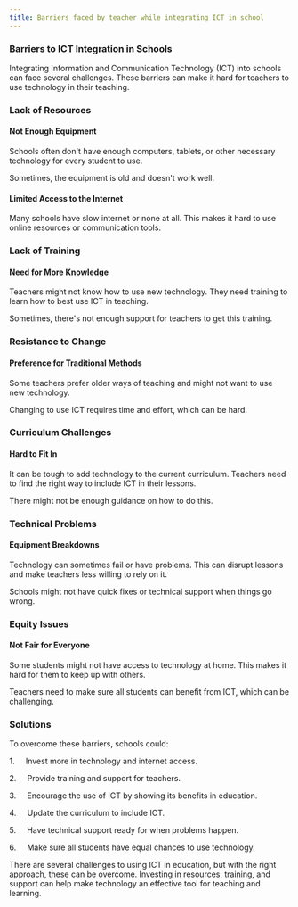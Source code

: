 ```yaml
---
title: Barriers faced by teacher while integrating ICT in school
---
```


### Barriers to ICT Integration in Schools

Integrating Information and Communication Technology (ICT) into schools can face several challenges. These barriers can make it hard for teachers to use technology in their teaching.

### Lack of Resources

#### Not Enough Equipment

Schools often don't have enough computers, tablets, or other necessary technology for every student to use.

Sometimes, the equipment is old and doesn't work well.

#### Limited Access to the Internet

Many schools have slow internet or none at all. This makes it hard to use online resources or communication tools.

### Lack of Training

#### Need for More Knowledge

Teachers might not know how to use new technology. They need training to learn how to best use ICT in teaching.

Sometimes, there's not enough support for teachers to get this training.

### Resistance to Change

#### Preference for Traditional Methods

Some teachers prefer older ways of teaching and might not want to use new technology.

Changing to use ICT requires time and effort, which can be hard.

### Curriculum Challenges

#### Hard to Fit In

It can be tough to add technology to the current curriculum. Teachers need to find the right way to include ICT in their lessons.

There might not be enough guidance on how to do this.

### Technical Problems

#### Equipment Breakdowns

Technology can sometimes fail or have problems. This can disrupt lessons and make teachers less willing to rely on it.

Schools might not have quick fixes or technical support when things go wrong.

### Equity Issues

#### Not Fair for Everyone

Some students might not have access to technology at home. This makes it hard for them to keep up with others.

Teachers need to make sure all students can benefit from ICT, which can be challenging.

### Solutions

To overcome these barriers, schools could:

1.     Invest more in technology and internet access.

2.     Provide training and support for teachers.

3.     Encourage the use of ICT by showing its benefits in education.

4.     Update the curriculum to include ICT.

5.     Have technical support ready for when problems happen.

6.     Make sure all students have equal chances to use technology.

There are several challenges to using ICT in education, but with the right approach, these can be overcome. Investing in resources, training, and support can help make technology an effective tool for teaching and learning.
